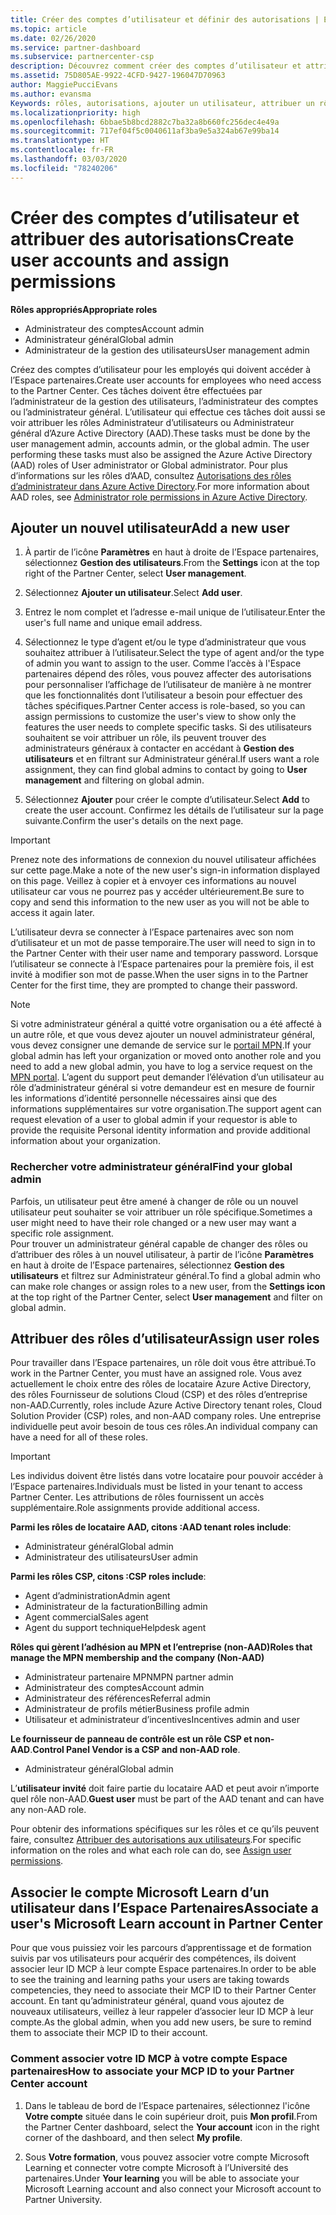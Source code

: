 ```yaml
---
title: Créer des comptes d’utilisateur et définir des autorisations | Espace partenaires
ms.topic: article
ms.date: 02/26/2020
ms.service: partner-dashboard
ms.subservice: partnercenter-csp
description: Découvrez comment créer des comptes d’utilisateur et attribuer des rôles dans l’Espace partenaires pour chaque employé qui a besoin d’un accès. Les utilisateurs disposant de privilèges d’administrateur différents peuvent le faire.
ms.assetid: 75D805AE-9922-4CFD-9427-196047D70963
author: MaggiePucciEvans
ms.author: evansma
Keywords: rôles, autorisations, ajouter un utilisateur, attribuer un rôle, administrateur, admin, agent
ms.localizationpriority: high
ms.openlocfilehash: 6bbae5b8bcd2882c7ba32a8b660fc256dec4e49a
ms.sourcegitcommit: 717ef04f5c0040611af3ba9e5a324ab67e99ba14
ms.translationtype: HT
ms.contentlocale: fr-FR
ms.lasthandoff: 03/03/2020
ms.locfileid: "78240206"
---
```

# <a name="create-user-accounts-and-assign-permissions"></a><span data-ttu-id="094a4-105">Créer des comptes d’utilisateur et attribuer des autorisations</span><span class="sxs-lookup"><span data-stu-id="094a4-105">Create user accounts and assign permissions</span></span>

<span data-ttu-id="094a4-106">**Rôles appropriés**</span><span class="sxs-lookup"><span data-stu-id="094a4-106">**Appropriate roles**</span></span>

- <span data-ttu-id="094a4-107">Administrateur des comptes</span><span class="sxs-lookup"><span data-stu-id="094a4-107">Account admin</span></span>
- <span data-ttu-id="094a4-108">Administrateur général</span><span class="sxs-lookup"><span data-stu-id="094a4-108">Global admin</span></span>
- <span data-ttu-id="094a4-109">Administrateur de la gestion des utilisateurs</span><span class="sxs-lookup"><span data-stu-id="094a4-109">User management admin</span></span>

<span data-ttu-id="094a4-110">Créez des comptes d’utilisateur pour les employés qui doivent accéder à l’Espace partenaires.</span><span class="sxs-lookup"><span data-stu-id="094a4-110">Create user accounts for employees who need access to the Partner Center.</span></span> <span data-ttu-id="094a4-111">Ces tâches doivent être effectuées par l’administrateur de la gestion des utilisateurs, l’administrateur des comptes ou l’administrateur général. L’utilisateur qui effectue ces tâches doit aussi se voir attribuer les rôles Administrateur d’utilisateurs ou Administrateur général d’Azure Active Directory (AAD).</span><span class="sxs-lookup"><span data-stu-id="094a4-111">These tasks must be done by the user management admin, accounts admin, or the global admin. The user performing these tasks must also be assigned the Azure Active Directory (AAD) roles of User administrator or Global administrator.</span></span> <span data-ttu-id="094a4-112">Pour plus d’informations sur les rôles d’AAD, consultez [Autorisations des rôles d’administrateur dans Azure Active Directory](https://docs.microsoft.com/azure/active-directory/users-groups-roles/directory-assign-admin-roles).</span><span class="sxs-lookup"><span data-stu-id="094a4-112">For more information about AAD roles, see [Administrator role permissions in Azure Active Directory](https://docs.microsoft.com/azure/active-directory/users-groups-roles/directory-assign-admin-roles).</span></span>


## <a name="add-a-new-user"></a><span data-ttu-id="094a4-113">Ajouter un nouvel utilisateur</span><span class="sxs-lookup"><span data-stu-id="094a4-113">Add a new user</span></span>

1. <span data-ttu-id="094a4-114">À partir de l’icône **Paramètres** en haut à droite de l’Espace partenaires, sélectionnez **Gestion des utilisateurs**.</span><span class="sxs-lookup"><span data-stu-id="094a4-114">From the **Settings** icon at the top right of the Partner Center, select **User management**.</span></span>

2. <span data-ttu-id="094a4-115">Sélectionnez **Ajouter un utilisateur**.</span><span class="sxs-lookup"><span data-stu-id="094a4-115">Select **Add user**.</span></span>

3. <span data-ttu-id="094a4-116">Entrez le nom complet et l’adresse e-mail unique de l’utilisateur.</span><span class="sxs-lookup"><span data-stu-id="094a4-116">Enter the user's full name and unique email address.</span></span>

4. <span data-ttu-id="094a4-117">Sélectionnez le type d’agent et/ou le type d’administrateur que vous souhaitez attribuer à l’utilisateur.</span><span class="sxs-lookup"><span data-stu-id="094a4-117">Select the type of agent and/or the type of admin you want to assign to the user.</span></span> <span data-ttu-id="094a4-118">Comme l’accès à l'Espace partenaires dépend des rôles, vous pouvez affecter des autorisations pour personnaliser l’affichage de l’utilisateur de manière à ne montrer que les fonctionnalités dont l’utilisateur a besoin pour effectuer des tâches spécifiques.</span><span class="sxs-lookup"><span data-stu-id="094a4-118">Partner Center access is role-based, so you can assign permissions to customize the user's view to show only the features the user needs to complete specific tasks.</span></span>  <span data-ttu-id="094a4-119">Si des utilisateurs souhaitent se voir attribuer un rôle, ils peuvent trouver des administrateurs généraux à contacter en accédant à **Gestion des utilisateurs** et en filtrant sur Administrateur général.</span><span class="sxs-lookup"><span data-stu-id="094a4-119">If users want a role assignment, they can find global admins to contact by going to **User management** and filtering on global admin.</span></span>

5. <span data-ttu-id="094a4-120">Sélectionnez **Ajouter** pour créer le compte d’utilisateur.</span><span class="sxs-lookup"><span data-stu-id="094a4-120">Select **Add** to create the user account.</span></span> <span data-ttu-id="094a4-121">Confirmez les détails de l’utilisateur sur la page suivante.</span><span class="sxs-lookup"><span data-stu-id="094a4-121">Confirm the user's details on the next page.</span></span>

> [!IMPORTANT]  
> <span data-ttu-id="094a4-122">Prenez note des informations de connexion du nouvel utilisateur affichées sur cette page.</span><span class="sxs-lookup"><span data-stu-id="094a4-122">Make a note of the new user's sign-in information displayed on this page.</span></span> <span data-ttu-id="094a4-123">Veillez à copier et à envoyer ces informations au nouvel utilisateur car vous ne pourrez pas y accéder ultérieurement.</span><span class="sxs-lookup"><span data-stu-id="094a4-123">Be sure to copy and send this information to the new user as you will not be able to access it again later.</span></span> 

<span data-ttu-id="094a4-124">L’utilisateur devra se connecter à l’Espace partenaires avec son nom d’utilisateur et un mot de passe temporaire.</span><span class="sxs-lookup"><span data-stu-id="094a4-124">The user will need to sign in to the Partner Center with their user name and temporary password.</span></span> <span data-ttu-id="094a4-125">Lorsque l’utilisateur se connecte à l’Espace partenaires pour la première fois, il est invité à modifier son mot de passe.</span><span class="sxs-lookup"><span data-stu-id="094a4-125">When the user signs in to the Partner Center for the first time, they are prompted to change their password.</span></span> 

> [!NOTE]  
>  <span data-ttu-id="094a4-126">Si votre administrateur général a quitté votre organisation ou a été affecté à un autre rôle, et que vous devez ajouter un nouvel administrateur général, vous devez consigner une demande de service sur le [portail MPN](https://partner.microsoft.com/support).</span><span class="sxs-lookup"><span data-stu-id="094a4-126">If your global admin has left your organization or moved onto another role and you need to add a new global admin, you have to log a service request on the [MPN portal](https://partner.microsoft.com/support).</span></span> <span data-ttu-id="094a4-127">L’agent du support peut demander l’élévation d’un utilisateur au rôle d’administrateur général si votre demandeur est en mesure de fournir les informations d’identité personnelle nécessaires ainsi que des informations supplémentaires sur votre organisation.</span><span class="sxs-lookup"><span data-stu-id="094a4-127">The support agent can request elevation of a user to global admin if your requestor is able to provide the requisite Personal identity information and provide additional information about your organization.</span></span>

### <a name="find-your-global-admin"></a><span data-ttu-id="094a4-128">Rechercher votre administrateur général</span><span class="sxs-lookup"><span data-stu-id="094a4-128">Find your global admin</span></span>

<span data-ttu-id="094a4-129">Parfois, un utilisateur peut être amené à changer de rôle ou un nouvel utilisateur peut souhaiter se voir attribuer un rôle spécifique.</span><span class="sxs-lookup"><span data-stu-id="094a4-129">Sometimes a user might need to have their role changed or a new user may want a specific role assignment.</span></span>  
<span data-ttu-id="094a4-130">Pour trouver un administrateur général capable de changer des rôles ou d’attribuer des rôles à un nouvel utilisateur, à partir de l’icône **Paramètres** en haut à droite de l’Espace partenaires, sélectionnez **Gestion des utilisateurs** et filtrez sur Administrateur général.</span><span class="sxs-lookup"><span data-stu-id="094a4-130">To find a global admin who can make role changes or assign roles to a new user, from the **Settings icon** at the top right of the Partner Center, select **User management** and filter on global admin.</span></span> 

## <a name="assign-user-roles"></a><span data-ttu-id="094a4-131">Attribuer des rôles d’utilisateur</span><span class="sxs-lookup"><span data-stu-id="094a4-131">Assign user roles</span></span>

<span data-ttu-id="094a4-132">Pour travailler dans l’Espace partenaires, un rôle doit vous être attribué.</span><span class="sxs-lookup"><span data-stu-id="094a4-132">To work in the Partner Center, you must have an assigned role.</span></span>  <span data-ttu-id="094a4-133">Vous avez actuellement le choix entre des rôles de locataire Azure Active Directory, des rôles Fournisseur de solutions Cloud (CSP) et des rôles d’entreprise non-AAD.</span><span class="sxs-lookup"><span data-stu-id="094a4-133">Currently, roles include Azure Active Directory tenant roles, Cloud Solution Provider (CSP) roles, and non-AAD company roles.</span></span> <span data-ttu-id="094a4-134">Une entreprise individuelle peut avoir besoin de tous ces rôles.</span><span class="sxs-lookup"><span data-stu-id="094a4-134">An individual company can have a need for all of these roles.</span></span>

>[!Important]
><span data-ttu-id="094a4-135">Les individus doivent être listés dans votre locataire pour pouvoir accéder à l’Espace partenaires.</span><span class="sxs-lookup"><span data-stu-id="094a4-135">Individuals must be listed in your tenant to access Partner Center.</span></span> <span data-ttu-id="094a4-136">Les attributions de rôles fournissent un accès supplémentaire.</span><span class="sxs-lookup"><span data-stu-id="094a4-136">Role assignments provide additional access.</span></span>


<span data-ttu-id="094a4-137">**Parmi les rôles de locataire AAD, citons :**</span><span class="sxs-lookup"><span data-stu-id="094a4-137">**AAD tenant roles include**:</span></span>
- <span data-ttu-id="094a4-138">Administrateur général</span><span class="sxs-lookup"><span data-stu-id="094a4-138">Global admin</span></span>
- <span data-ttu-id="094a4-139">Administrateur des utilisateurs</span><span class="sxs-lookup"><span data-stu-id="094a4-139">User admin</span></span>

<span data-ttu-id="094a4-140">**Parmi les rôles CSP, citons :**</span><span class="sxs-lookup"><span data-stu-id="094a4-140">**CSP roles include**:</span></span>
- <span data-ttu-id="094a4-141">Agent d’administration</span><span class="sxs-lookup"><span data-stu-id="094a4-141">Admin agent</span></span>
- <span data-ttu-id="094a4-142">Administrateur de la facturation</span><span class="sxs-lookup"><span data-stu-id="094a4-142">Billing admin</span></span>
- <span data-ttu-id="094a4-143">Agent commercial</span><span class="sxs-lookup"><span data-stu-id="094a4-143">Sales agent</span></span>
- <span data-ttu-id="094a4-144">Agent du support technique</span><span class="sxs-lookup"><span data-stu-id="094a4-144">Helpdesk agent</span></span>

<span data-ttu-id="094a4-145">**Rôles qui gèrent l’adhésion au MPN et l’entreprise (non-AAD)**</span><span class="sxs-lookup"><span data-stu-id="094a4-145">**Roles that manage the MPN membership and the company (Non-AAD)**</span></span>
- <span data-ttu-id="094a4-146">Administrateur partenaire MPN</span><span class="sxs-lookup"><span data-stu-id="094a4-146">MPN partner admin</span></span>
- <span data-ttu-id="094a4-147">Administrateur des comptes</span><span class="sxs-lookup"><span data-stu-id="094a4-147">Account admin</span></span>
- <span data-ttu-id="094a4-148">Administrateur des références</span><span class="sxs-lookup"><span data-stu-id="094a4-148">Referral admin</span></span>
- <span data-ttu-id="094a4-149">Administrateur de profils métier</span><span class="sxs-lookup"><span data-stu-id="094a4-149">Business profile admin</span></span>
- <span data-ttu-id="094a4-150">Utilisateur et administrateur d’incentives</span><span class="sxs-lookup"><span data-stu-id="094a4-150">Incentives admin and user</span></span>

<span data-ttu-id="094a4-151">**Le fournisseur de panneau de contrôle est un rôle CSP et non-AAD**.</span><span class="sxs-lookup"><span data-stu-id="094a4-151">**Control Panel Vendor is a CSP and non-AAD role**.</span></span>
- <span data-ttu-id="094a4-152">Administrateur général</span><span class="sxs-lookup"><span data-stu-id="094a4-152">Global admin</span></span>

<span data-ttu-id="094a4-153">L’**utilisateur invité** doit faire partie du locataire AAD et peut avoir n’importe quel rôle non-AAD.</span><span class="sxs-lookup"><span data-stu-id="094a4-153">**Guest user** must be part of the AAD tenant and can have any non-AAD role.</span></span>

<span data-ttu-id="094a4-154">Pour obtenir des informations spécifiques sur les rôles et ce qu’ils peuvent faire, consultez [Attribuer des autorisations aux utilisateurs](permissions-overview.md).</span><span class="sxs-lookup"><span data-stu-id="094a4-154">For specific information on the roles and what each role can do, see [Assign user permissions](permissions-overview.md).</span></span>

## <a name="associate-a-users-microsoft-learn-account-in-partner-center"></a><span data-ttu-id="094a4-155">Associer le compte Microsoft Learn d’un utilisateur dans l’Espace Partenaires</span><span class="sxs-lookup"><span data-stu-id="094a4-155">Associate a user's Microsoft Learn account in Partner Center</span></span>

<span data-ttu-id="094a4-156">Pour que vous puissiez voir les parcours d’apprentissage et de formation suivis par vos utilisateurs pour acquérir des compétences, ils doivent associer leur ID MCP à leur compte Espace partenaires.</span><span class="sxs-lookup"><span data-stu-id="094a4-156">In order to be able to see the training and learning paths your users are taking towards competencies, they need to associate their MCP ID to their Partner Center account.</span></span> <span data-ttu-id="094a4-157">En tant qu’administrateur général, quand vous ajoutez de nouveaux utilisateurs, veillez à leur rappeler d’associer leur ID MCP à leur compte.</span><span class="sxs-lookup"><span data-stu-id="094a4-157">As the global admin, when you add new users, be sure to remind them to associate their MCP ID to their account.</span></span> 

### <a name="how-to-associate-your-mcp-id-to-your-partner-center-account"></a><span data-ttu-id="094a4-158">Comment associer votre ID MCP à votre compte Espace partenaires</span><span class="sxs-lookup"><span data-stu-id="094a4-158">How to associate your MCP ID to your Partner Center account</span></span>

1. <span data-ttu-id="094a4-159">Dans le tableau de bord de l’Espace partenaires, sélectionnez l'icône **Votre compte** située dans le coin supérieur droit, puis **Mon profil**.</span><span class="sxs-lookup"><span data-stu-id="094a4-159">From the Partner Center dashboard, select the **Your account** icon in the right corner of the dashboard, and then select **My profile**.</span></span>

2. <span data-ttu-id="094a4-160">Sous **Votre formation**, vous pouvez associer votre compte Microsoft Learning et connecter votre compte Microsoft à l’Université des partenaires.</span><span class="sxs-lookup"><span data-stu-id="094a4-160">Under **Your learning** you will be able to associate your Microsoft Learning account and also connect your Microsoft account to Partner University.</span></span>








